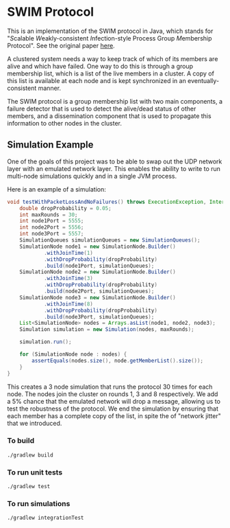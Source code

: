 # SWIM Protocol 

This is an implementation of the SWIM protocol in Java, which stands for "*S*calable *W*eakly-consistent *I*nfection-style Process Group *M*embership Protocol". 
See the original paper [here](docs/SWIM.pdf).

A clustered system needs a way to keep track of which of its members are alive and which have failed. One way to do this is through a group membership list, which is a list of the live members in a cluster. A copy of this list is available at each node and is kept
synchronized in an eventually-consistent manner.

The SWIM protocol is a group membership list with two main components, a failure detector that is used to detect the alive/dead status of other members, and a dissemination component that is used to propagate this information to other nodes
in the cluster.

## Simulation Example

One of the goals of this project was to be able to swap out the UDP network layer with an emulated network layer. This enables the ability to write to run multi-node simulations quickly and in a single JVM process.

Here is an example of a simulation:

```java
void testWithPacketLossAndNoFailures() throws ExecutionException, InterruptedException {
    double dropProbability = 0.05;
    int maxRounds = 30;
    int node1Port = 5555;
    int node2Port = 5556;
    int node3Port = 5557;
    SimulationQueues simulationQueues = new SimulationQueues();
    SimulationNode node1 = new SimulationNode.Builder()
            .withJoinTime(1)
            .withDropProbability(dropProbability)
            .build(node1Port, simulationQueues);
    SimulationNode node2 = new SimulationNode.Builder()
            .withJoinTime(3)
            .withDropProbability(dropProbability)
            .build(node2Port, simulationQueues);
    SimulationNode node3 = new SimulationNode.Builder()
            .withJoinTime(8)
            .withDropProbability(dropProbability)
            .build(node3Port, simulationQueues);
    List<SimulationNode> nodes = Arrays.asList(node1, node2, node3);
    Simulation simulation = new Simulation(nodes, maxRounds);

    simulation.run();

    for (SimulationNode node : nodes) {
        assertEquals(nodes.size(), node.getMemberList().size());
    }
}
``` 

This creates a 3 node simulation that runs the protocol 30 times for each node. The nodes join the cluster on rounds 1, 3 and 8 respectively. We add a 5% chance that the emulated network will drop a message, allowing us to test the robustness of the protocol. We end the simulation by ensuring that each member has a complete copy of the list, in spite the of "network jitter" that we introduced.

### To build
`./gradlew build`

### To run unit tests
`./gradlew test`

### To run simulations
`./gradlew integrationTest`

